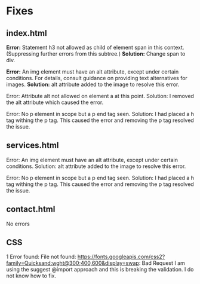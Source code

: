 



# Fixes

## index.html
**Error:** Statement h3 not allowed as child of element span in this context. (Suppressing further errors from this subtree.)
**Solution:** Change span to div.

**Error:** An img element must have an alt attribute, except under certain conditions. For details, consult guidance on providing text alternatives for images.
**Solution:** alt attribute added to the image to resolve this error. 

Error: Attribute alt not allowed on element a at this point.
Solution: I removed the alt attribute which caused the error.

Error: No p element in scope but a p end tag seen.
Solution: I had placed a h tag withing the p tag. This caused the error and removing the p tag resolved the issue. 

## services.html
Error: An img element must have an alt attribute, except under certain conditions.
Solution: alt attribute added to the image to resolve this error.

Error: No p element in scope but a p end tag seen.
Solution: I had placed a h tag withing the p tag. This caused the error and removing the p tag resolved the issue. 

## contact.html
No errors

## CSS
1 Error found:
File not found: https://fonts.googleapis.com/css2?family=Quicksand:wght@300;400,600&display=swap: Bad Request
I am using the suggest @import approach and this is breaking the validation. I do not know how to fix.